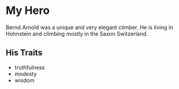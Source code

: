 # My Hero

Bernd Arnold was a unique and very elegant climber. He is living in Hohnstein and climbing mostly in the Saxon Switzerland.

## His Traits

* truthfulness
* modesty
* wisdom
